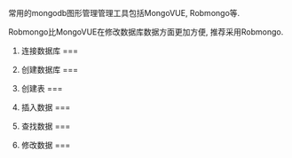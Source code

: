 常用的mongodb图形管理管理工具包括MongoVUE, Robmongo等.

Robmongo比MongoVUE在修改数据库数据方面更加方便, 推荐采用Robmongo.

1. 连接数据库
===

2. 创建数据库
===

3. 创建表
===

4. 插入数据
===

5. 查找数据
===

6. 修改数据
===